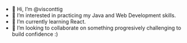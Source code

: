 - 👋 Hi, I’m @visconttig
- 👀 I’m interested in practicing my Java and Web Development skills.
- 🌱 I’m currently learning React.
- 💞️ I’m looking to collaborate on something progresively challenging to build confidence :)


<!---
visconttig/visconttig is a ✨ special ✨ repository because its `README.md` (this file) appears on your GitHub profile.
You can click the Preview link to take a look at your changes.
--->
